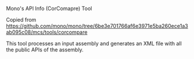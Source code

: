 Mono's API Info (CorComapre) Tool

Copied from https://github.com/mono/mono/tree/6be3e701766af6e3971e5ba260ece1a3ab095c08/mcs/tools/corcompare

This tool processes an input assembly and generates an XML file with all the public APIs of the assembly.
